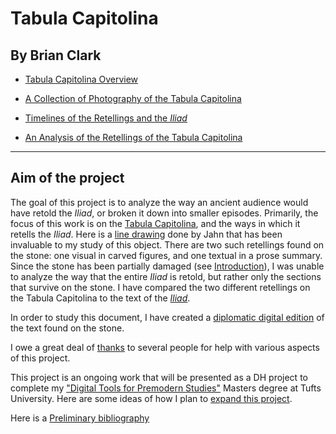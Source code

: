 # Tabula Capitolina

## By Brian Clark

- [Tabula Capitolina Overview](intro.md)

- [A Collection of Photography of the Tabula Capitolina](images.md)

- [Timelines of the Retellings and the *Iliad*](timeLinePage.md)

- [An Analysis of the Retellings of the Tabula Capitolina](analysisPage.md)


---------

## Aim of the project

The goal of this project is to analyze the way an ancient audience would have retold the *Iliad*, or broken it down into smaller episodes. Primarily, the focus of this work is on the [Tabula Capitolina](http://shot.holycross.edu/eikon/tabulaeiliacae/Capitoline_1.jpg), and the ways in which it retells the *Iliad*. Here is a [line drawing](http://www.mediterranees.net/art_antique/oeuvres/iliaca/images/capitolina1.gif) done by Jahn that has been invaluable to my study of this object. There are two such retellings found on the stone: one visual in carved figures, and one textual in a prose summary. Since the stone has been partially damaged (see [Introduction](intro.md)), I was unable to analyze the way that the entire *Iliad* is retold, but rather only the sections that survive on the stone. I have compared the two different retellings on the Tabula Capitolina to the text of the [*Iliad*](http://www.perseus.tufts.edu/hopper/text?doc=Perseus%3atext%3a1999.01.0134).  

In order to study this document, I have created a [diplomatic digital edition](digitalEditing.md) of the text found on the stone. 

I owe a great deal of [thanks](thanks.md) to several people for help with various aspects of this project.

This project is an ongoing work that will be presented as a DH project to complete my ["Digital Tools for Premodern Studies"](http://ase.tufts.edu/classics/graduate/digitalTools.htm) Masters degree at Tufts University. Here are some ideas of how I plan to [expand this project](continueWork.md). 

Here is a [Preliminary bibliography](bibliography.md)
